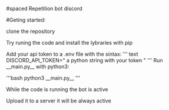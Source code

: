 #spaced Repetition bot discord

#Geting started: 

clone the repository

Try runing the code and install the lybraries with pip

Add your api token to a .env file with the sintax:
''' text
DISCORD_API_TOKEN=" a python string with your token "
'''
Run \_\_main.py\_\_ with python3:

'''bash
python3 \_\_main.py\_\_
'''

While the code is running the bot is active 

Upload it to a server it will be always active
